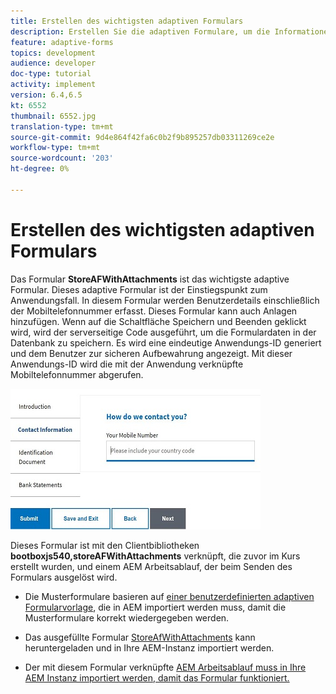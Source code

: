 ```yaml
---
title: Erstellen des wichtigsten adaptiven Formulars
description: Erstellen Sie die adaptiven Formulare, um die Informationen zum Antragsteller und das adaptive Formular zum Abrufen des gespeicherten adaptiven Formulars zu erfassen.
feature: adaptive-forms
topics: development
audience: developer
doc-type: tutorial
activity: implement
version: 6.4,6.5
kt: 6552
thumbnail: 6552.jpg
translation-type: tm+mt
source-git-commit: 9d4e864f42fa6c0b2f9b895257db03311269ce2e
workflow-type: tm+mt
source-wordcount: '203'
ht-degree: 0%

---
```



# Erstellen des wichtigsten adaptiven Formulars

Das Formular **StoreAFWithAttachments** ist das wichtigste adaptive Formular. Dieses adaptive Formular ist der Einstiegspunkt zum Anwendungsfall. In diesem Formular werden Benutzerdetails einschließlich der Mobiltelefonnummer erfasst. Dieses Formular kann auch Anlagen hinzufügen. Wenn auf die Schaltfläche Speichern und Beenden geklickt wird, wird der serverseitige Code ausgeführt, um die Formulardaten in der Datenbank zu speichern. Es wird eine eindeutige Anwendungs-ID generiert und dem Benutzer zur sicheren Aufbewahrung angezeigt. Mit dieser Anwendungs-ID wird die mit der Anwendung verknüpfte Mobiltelefonnummer abgerufen.

![Hauptantragsformular](assets/6552.JPG)

Dieses Formular ist mit den Clientbibliotheken **bootboxjs540,storeAFWithAttachments** verknüpft, die zuvor im Kurs erstellt wurden, und einem AEM Arbeitsablauf, der beim Senden des Formulars ausgelöst wird.


* Die Musterformulare basieren auf [einer benutzerdefinierten adaptiven Formularvorlage](assets/custom-template-with-page-component.zip), die in AEM importiert werden muss, damit die Musterformulare korrekt wiedergegeben werden.

* Das ausgefüllte Formular [StoreAfWithAttachments](assets/store-af-with-attachments-form.zip) kann heruntergeladen und in Ihre AEM-Instanz importiert werden.

* Der mit diesem Formular verknüpfte [AEM Arbeitsablauf muss in Ihre AEM Instanz importiert werden, damit das Formular funktioniert.](assets/workflow-model-store-af-with-attachments.zip)



